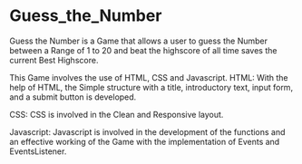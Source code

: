 # Guess_the_Number
Guess the Number is a Game that allows a user to guess the Number between a Range of 1 to 20 and beat the highscore of all time saves the current Best Highscore.

This Game involves the use of HTML, CSS and Javascript.
HTML:
With the help of HTML, the Simple structure with a title, introductory text, input form, and a submit button is developed.

CSS:
CSS is involved in the Clean and Responsive layout.

Javascript:
Javascript is involved in the development of the functions and an effective working of the Game with the implementation of Events and EventsListener.

